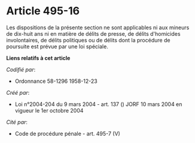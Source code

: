 # Article 495-16

Les dispositions de la présente section ne sont applicables ni aux mineurs de dix-huit ans ni en matière de délits de presse,
de délits d'homicides involontaires, de délits politiques ou de délits dont la procédure de poursuite est prévue par une loi
spéciale.

**Liens relatifs à cet article**

_Codifié par_:

  - Ordonnance 58-1296 1958-12-23

_Créé par_:

  - Loi n°2004-204 du 9 mars 2004 - art. 137 () JORF 10 mars 2004 en vigueur le 1er octobre 2004

_Cité par_:

  - Code de procédure pénale - art. 495-7 (V)

